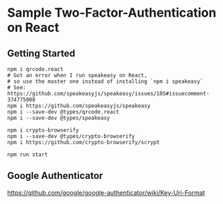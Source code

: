 # Sample Two-Factor-Authentication on React

## Getting Started

```
npm i qrcode.react
# Got an error when I run speakeasy on React,
# so use the master one instead of installing `npm i speakeasy`
# See: https://github.com/speakeasyjs/speakeasy/issues/105#issuecomment-374775008
npm i https://github.com/speakeasyjs/speakeasy
npm i --save-dev @types/qrcode.react
npm i --save-dev @types/speakeasy

npm i crypto-browserify
npm i --save-dev @types/crypto-browserify
npm i https://github.com/crypto-browserify/scrypt

npm run start
```

## Google Authenticator

https://github.com/google/google-authenticator/wiki/Key-Uri-Format
